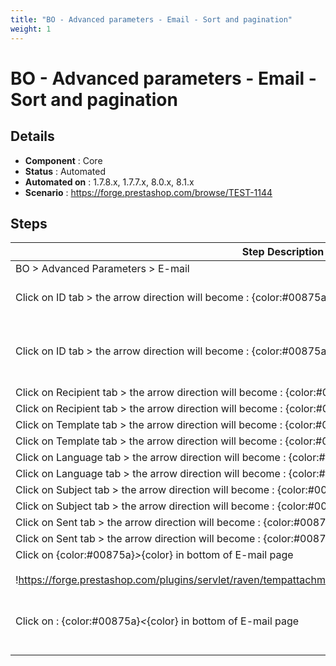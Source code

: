 ```yaml
---
title: "BO - Advanced parameters - Email - Sort and pagination"
weight: 1
---
```


# BO - Advanced parameters - Email - Sort and pagination
## Details
* **Component** : Core
* **Status** : Automated
* **Automated on** : 1.7.8.x, 1.7.7.x, 8.0.x, 8.1.x
* **Scenario** : https://forge.prestashop.com/browse/TEST-1144

## Steps
| Step Description | Expected result |
| ----- | ----- |
| BO > Advanced Parameters > E-mail | E-mail page is well displayed |
| Click on ID tab > the arrow direction will become : {color:#00875a}*^*{color} | The data in the table will have an ascending sort by ID<br><br>!https://forge.prestashop.com/plugins/servlet/raven/attachment/1365/ascending.png! |
| Click on ID tab > the arrow direction will become : {color:#00875a}*v*{color} | The data in the table will have an descending sort by ID<br><br> <br><br>!https://forge.prestashop.com/plugins/servlet/raven/attachment/1366/descending.png! |
| Click on Recipient tab > the arrow direction will become : {color:#00875a}*^*{color} | The data in the table is sorted by an alphabetic order from A to Z |
| Click on Recipient tab > the arrow direction will become : {color:#00875a}*v*{color} | The data in the table is sorted by an alphabetic order from Z to A |
| Click on Template tab > the arrow direction will become : {color:#00875a}*^*{color} | The data in the table is sorted by an alphabetic order from A to Z |
| Click on Template tab > the arrow direction will become : {color:#00875a}*v*{color} | The data in the table is sorted by an alphabetic order from Z to A |
| Click on Language tab > the arrow direction will become : {color:#00875a}*^*{color} | The data in the table is sorted by an alphabetic order from A to Z |
| Click on Language tab > the arrow direction will become : {color:#00875a}*v*{color} | The data in the table is sorted by an alphabetic order from Z to A |
| Click on Subject tab > the arrow direction will become : {color:#00875a}*^*{color} | The data in the table is sorted by an alphabetic order from A to Z |
| Click on Subject tab > the arrow direction will become : {color:#00875a}*v*{color} | The data in the table is sorted by an alphabetic order from Z to A |
| Click on Sent tab > the arrow direction will become : {color:#00875a}*^*{color} | The data in the table is sorted from oldest to newest based on date of mail sent |
| Click on Sent tab > the arrow direction will become : {color:#00875a}*v*{color} | The data in the table is sorted from newest to oldest based on date of mail sent |
| Click on {color:#00875a}*>*{color} in bottom of E-mail page<br><br>!https://forge.prestashop.com/plugins/servlet/raven/tempattachment/8688780044051970632/pagination1.png! | The second page of mail is well displayed |
| Click on : {color:#00875a}*<*{color} in bottom of E-mail page | The first page of mail is well displayed<br><br> <br><br>!https://forge.prestashop.com/plugins/servlet/raven/attachment/1370/pagination%202.png! |
